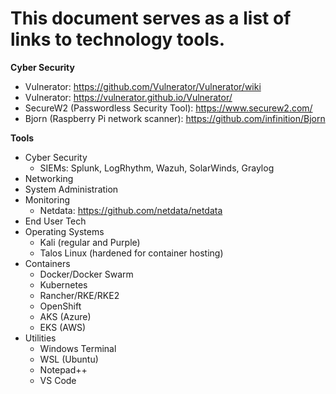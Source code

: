 # This document serves as a list of links to technology tools. #

**Cyber Security**


* Vulnerator: https://github.com/Vulnerator/Vulnerator/wiki
* Vulnerator: https://vulnerator.github.io/Vulnerator/
* SecureW2 (Passwordless Security Tool): https://www.securew2.com/
* Bjorn (Raspberry Pi network scanner): https://github.com/infinition/Bjorn


**Tools**

* Cyber Security
    * SIEMs: Splunk, LogRhythm, Wazuh, SolarWinds, Graylog
* Networking
* System Administration
* Monitoring
    * Netdata: https://github.com/netdata/netdata
* End User Tech
* Operating Systems
    * Kali (regular and Purple)
    * Talos Linux (hardened for container hosting)
* Containers
    * Docker/Docker Swarm
    * Kubernetes
    * Rancher/RKE/RKE2
    * OpenShift
    * AKS (Azure)
    * EKS (AWS)
* Utilities
    * Windows Terminal
    * WSL (Ubuntu)
    * Notepad++
    * VS Code
